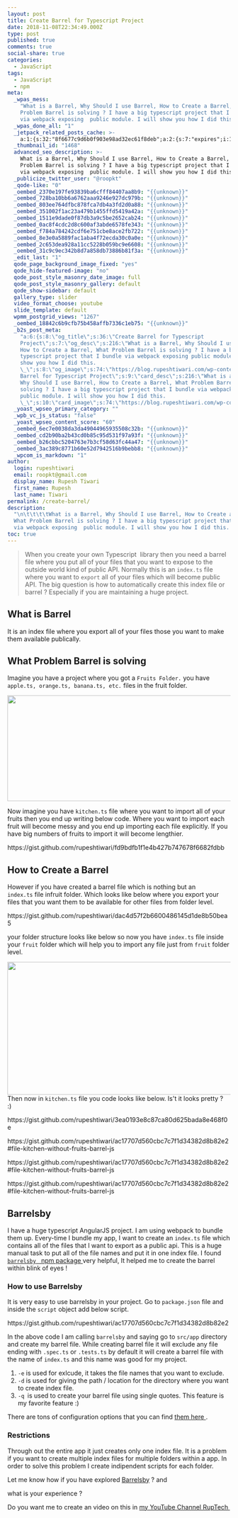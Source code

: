 ```yaml
---
layout: post
title: Create Barrel for Typescript Project
date: 2018-11-08T22:34:49.000Z
type: post
published: true
comments: true
social-share: true
categories:
  - JavaScript
tags:
  - JavaScript
  - npm
meta:
  _wpas_mess:
    "What is a Barrel, Why Should I use Barrel, How to Create a Barrel, What
    Problem Barrel is solving ? I have a big typescript project that I bundle
    via webpack exposing  public module. I will show you how I did this. \_"
  _wpas_done_all: "1"
  _jetpack_related_posts_cache: >-
    a:1:{s:32:"8f6677c9d6b0f903e98ad32ec61f8deb";a:2:{s:7:"expires";i:1611963353;s:7:"payload";a:3:{i:0;a:1:{s:2:"id";i:775;}i:1;a:1:{s:2:"id";i:2643;}i:2;a:1:{s:2:"id";i:493;}}}}
  _thumbnail_id: "1468"
  advanced_seo_description: >-
    What is a Barrel, Why Should I use Barrel, How to Create a Barrel, What
    Problem Barrel is solving ? I have a big typescript project that I bundle
    via webpack exposing  public module. I will show you how I did this.
  _publicize_twitter_user: "@roopkt"
  _qode-like: "0"
  _oembed_2370e197fe93839ba6cfff84407aa8b9: "{{unknown}}"
  _oembed_728ba10bb6a6762aaa9246e927dc979b: "{{unknown}}"
  _oembed_803ee764dfbc878fca7db4a3fd2d0a88: "{{unknown}}"
  _oembed_351002f1ac23a479b1455ffd5419a42a: "{{unknown}}"
  _oembed_1511e9dade0f87db3a9c5be2652cab24: "{{unknown}}"
  _oembed_0ac8f4cdc2d8c600af3abde6578fe343: "{{unknown}}"
  _oembed_f784a784242cdf6e751cbe8ace2fb722: "{{unknown}}"
  _oembed_8e3e0a5889fac1aba4f72ecda30c0a0e: "{{unknown}}"
  _oembed_2c653dea928a11cc5228b059bc9e6608: "{{unknown}}"
  _oembed_31c9c9ec342b8d7a858db73886b81f3a: "{{unknown}}"
  _edit_last: "1"
  qode_page_background_image_fixed: "yes"
  qode_hide-featured-image: "no"
  qode_post_style_masonry_date_image: full
  qode_post_style_masonry_gallery: default
  qode_show-sidebar: default
  gallery_type: slider
  video_format_choose: youtube
  slide_template: default
  wpmm_postgrid_views: "1267"
  _oembed_18842c6b9cfb75b458affb7336c1eb75: "{{unknown}}"
  _b2s_post_meta:
    "a:6:{s:8:\"og_title\";s:36:\"Create Barrel for Typescript
    Project\";s:7:\"og_desc\";s:216:\"What is a Barrel, Why Should I use Barrel,
    How to Create a Barrel, What Problem Barrel is solving ? I have a big
    typescript project that I bundle via webpack exposing public module. I will
    show you how I did this.
    \_\";s:8:\"og_image\";s:74:\"https://blog.rupeshtiwari.com/wp-content/uploads/2018/11/create-barrel.jpg\";s:10:\"card_title\";s:36:\"Create
    Barrel for Typescript Project\";s:9:\"card_desc\";s:216:\"What is a Barrel,
    Why Should I use Barrel, How to Create a Barrel, What Problem Barrel is
    solving ? I have a big typescript project that I bundle via webpack exposing
    public module. I will show you how I did this.
    \_\";s:10:\"card_image\";s:74:\"https://blog.rupeshtiwari.com/wp-content/uploads/2018/11/create-barrel.jpg\";}"
  _yoast_wpseo_primary_category: ""
  _wpb_vc_js_status: "false"
  _yoast_wpseo_content_score: "60"
  _oembed_6ec7e0038da3da49044965935508c32b: "{{unknown}}"
  _oembed_cd2b90ba2b43cd0b85c95d531f97a93f: "{{unknown}}"
  _oembed_b26cbbc5204763e7b3cf58d63fc44a47: "{{unknown}}"
  _oembed_3ac389c8771b60e52d7942516b9bebb8: "{{unknown}}"
  _wpcom_is_markdown: "1"
author:
  login: rupeshtiwari
  email: roopkt@gmail.com
  display_name: Rupesh Tiwari
  first_name: Rupesh
  last_name: Tiwari
permalink: /create-barrel/
description:
  "\n\t\t\t\tWhat is a Barrel, Why Should I use Barrel, How to Create a Barrel,
  What Problem Barrel is solving ? I have a big typescript project that I bundle
  via webpack exposing  public module. I will show you how I did this. \_\t\t"
toc: true
---
```


<blockquote>When you create your own Typescript  library then you need a barrel file where you put all of your files that you want to expose to the outside world kind of public API. Normally this is an <code>index.ts</code> file where you want to <code>export</code> all of your files which will become public API. The big question is how to automatically create this index file or barrel ? Especially if you are maintaining a huge project.</p></blockquote>
<h2>What is Barrel</h2>
<p>It is an index file where you export all of your files those you want to make them available publically.</p>
<h2>What Problem Barrel is solving</h2>
<p>Imagine you have a project where you got a <code>Fruits Folder.</code> you have <code>apple.ts, orange.ts, banana.ts, etc.</code> files in the fruit folder.</p>
<p><img class="alignnone size-full wp-image-2764" src="{{ site.baseurl }}/assets/2018/11/folder-files.png" alt="" width="511" height="239" /></p>
<p>Now imagine you have <code>kitchen.ts</code> file where you want to import all of your fruits then you end up writing below code. Where you want to import each fruit will become messy and you end up importing each file explicitly. If you have big numbers of fruits to import it will become lengthier.</p>
<p>https://gist.github.com/rupeshtiwari/fd9bdfb1f1e4b427b747678f6682fdbb</p>
<h2>How to Create a Barrel</h2>
<p>However if you have created a barrel file which is nothing but an <code>index.ts</code> file infruit folder. Which looks like below where you export your files that you want them to be available for other files from folder level.</p>
<p>https://gist.github.com/rupeshtiwari/dac4d57f2b6600486145d1de8b50bea5</p>
<p>your folder structure looks like below so now you have <code>index.ts</code> file inside your <code>fruit</code> folder which will help you to import any file just from <code>fruit</code> folder level.</p>
<p><img class="alignnone size-full wp-image-2766" src="{{ site.baseurl }}/assets/2018/11/folder-barrel.png" alt="" width="744" height="300" />Then now in <code>kitchen.ts</code> file you code looks like below. Is't it looks pretty ?  :)</p>
<p>https://gist.github.com/rupeshtiwari/3ea0193e8c87ca80d625bada8e468f0e</p>
<p>https://gist.github.com/rupeshtiwari/ac17707d560cbc7c7f1d34382d8b82e2#file-kitchen-without-fruits-barrel-js</p>
<p>https://gist.github.com/rupeshtiwari/ac17707d560cbc7c7f1d34382d8b82e2#file-kitchen-without-fruits-barrel-js</p>
<p>https://gist.github.com/rupeshtiwari/ac17707d560cbc7c7f1d34382d8b82e2#file-kitchen-without-fruits-barrel-js</p>
<h2>Barrelsby</h2>
<p>I have a huge typescript AngularJS project. I am using webpack to bundle them up. Every-time I bundle my app, I want to create an <code>index.ts</code> file which contains all of the files that I want to export as a public api. This is a huge manual task to put all of the file names and put it in one index file. I found  <a href="https://www.npmjs.com/package/barrelsby" target="_blank" rel="noopener noreferrer"><code>barrelsby</code>   npm package </a>very helpful, It helped me to create the barrel within blink of eyes !</p>
<h3>How to use Barrelsby</h3>
<p>It is very easy to use barrelsby in your project. Go to <code>package.json</code> file and inside the <code>script</code> object add below script.</p>
<p>https://gist.github.com/rupeshtiwari/ac17707d560cbc7c7f1d34382d8b82e2</p>
<p>In the above code I am calling <code>barrelsby</code> and saying go to <code>src/app</code> directory and create my barrel file. While creating barrel file it will exclude any file ending with <code>.spec.ts</code> or <code>.tests.ts</code> by default it will create a barrel file with the name of <code>index.ts</code> and this name was good for my project.</p>
<ol>
<li><code>-e</code> is used for exlcude, it takes the file names that you want to exclude.</li>
<li><code>-d</code> is used for giving the path / location for the directory where you want to create index file.</li>
<li><code>-q </code>is used to create your barrel file using single quotes. This feature is my favorite feature :)</li>
</ol>
<p>There are tons of configuration options that you can find <a href="https://www.npmjs.com/package/barrelsby#configuration-options" target="_blank" rel="noopener noreferrer">them here </a>.</p>
<h3>Restrictions</h3>
<p>Through out the entire app it just creates only one index file. It is a problem if you want to create multiple index files for multiple folders within a app. In order to solve this problem I create indipendent scripts for each folder.</p>
<p>Let me know how if you have explored <a href="https://www.npmjs.com/package/barrelsby" target="_blank" rel="noopener noreferrer">Barrelsby</a> ? and</p>
<p>what is your experience ?</p>
<p>Do you want me to create an video on this in <a href="https://www.youtube.com/channel/UCfjBZHutgAYon-T8sqt1rwg" target="_blank" rel="noopener noreferrer">my YouTube Channel RupTech </a></p>
